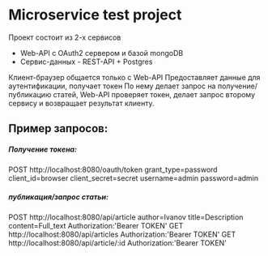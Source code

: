 # Microservice test project
Проект состоит из 2-х сервисов
 - Web-API с OAuth2 сервером и базой mongoDB
 - Сервис-данных - REST-API + Postgres
 
Клиент-браузер общается только с Web-API
Предоставляет данные для аутентификации, получает токен
По нему делает запрос на получение/публикацию статей, Web-API проверяет токен, делает запрос второму сервису и возвращает результат клиенту.
## Пример запросов:
##### Получение токена:
POST http://localhost:8080/oauth/token grant_type=password client_id=browser client_secret=secret username=admin password=admin
##### публикация/запрос статьи:
POST http://localhost:8080/api/article author=Ivanov title=Description content=Full_text  Authorization:'Bearer TOKEN'
GET http://localhost:8080/api/articles Authorization:'Bearer TOKEN'
GET http://localhost:8080/api/article/:id Authorization:'Bearer TOKEN'